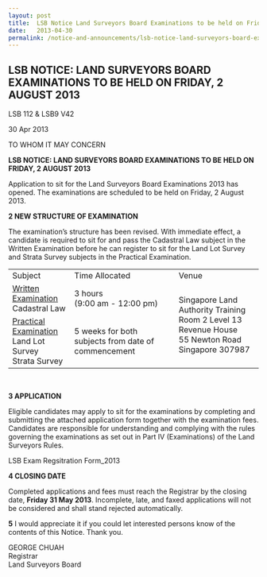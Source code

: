 ```yaml
---
layout: post
title:  LSB Notice Land Surveyors Board Examinations to be held on Friday 2 August 2013
date:   2013-04-30
permalink: /notice-and-announcements/lsb-notice-land-surveyors-board-examinations-to-be-held-on-friday-2-august-2013
---
```


LSB NOTICE: LAND SURVEYORS BOARD EXAMINATIONS TO BE HELD ON FRIDAY, 2 AUGUST 2013
---

LSB 112 & LSB9 V42

30 Apr 2013

TO WHOM IT MAY CONCERN

**LSB NOTICE: LAND SURVEYORS BOARD EXAMINATIONS TO BE HELD ON FRIDAY, 2 AUGUST 2013**

Application to sit for the Land Surveyors Board Examinations 2013 has opened. The examinations are scheduled to be held on Friday, 2 August 2013.

**2  NEW STRUCTURE OF EXAMINATION**

The examination’s structure has been revised. With immediate effect, a candidate is required to sit for and pass the Cadastral Law subject in the Written Examination before he can register to sit for the Land Lot Survey and Strata Survey subjects in the Practical Examination.

<table>
  <tr>
    <td>Subject</td>
    <td>Time Allocated</td>
    <td>Venue</td>
  </tr>
  <tr>
    <td><u>Written Examination</u><br>Cadastral Law</td>
    <td>3 hours<br>(9:00 am - 12:00 pm)</td>
    <td rowspan="2">
      Singapore Land Authority Training Room 2 Level 13<br>
      Revenue House<br>
      55 Newton Road<br>
      Singapore 307987</td>
  </tr>
  <tr>
    <td><u>Practical Examination</u><br>Land Lot Survey<br>Strata Survey</td>
    <td>5 weeks for both subjects from date of commencement</td>
  </tr>
</table><br>

**3  APPLICATION**

Eligible candidates may apply to sit for the examinations by completing and submitting the attached application form together with the examination fees. Candidates are responsible for understanding and complying with the rules governing the examinations as set out in Part IV (Examinations) of the Land Surveyors Rules.

LSB Exam Regsitration Form_2013

**4  CLOSING DATE**

Completed applications and fees must reach the Registrar by the closing date, **Friday 31 May 2013**. Incomplete, late, and faxed applications will not be considered and shall stand rejected automatically.

**5**   I would appreciate it if you could let interested persons know of the contents of this Notice. Thank you.

GEORGE CHUAH<br>
Registrar<br>
Land Surveyors Board


